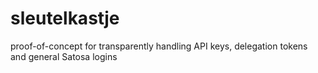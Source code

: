 # sleutelkastje
proof-of-concept for transparently handling API keys, delegation tokens and general Satosa logins
